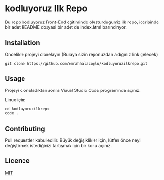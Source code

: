 # kodluyoruz Ilk Repo


Bu repo [kodluyoruz](www.kodluyoruz.org) Front-End egitiminde olusturdugumiz ilk repo, icerisinde bir adet README dosyasi bir adet de index.html barındırıyor.

## Installation


Oncelikle projeyi clonelayın (Buraya sizin reponuzdan aldığınız link gelecek)

```markdown
git clone https://github.com/emrahhalacoglu/kodluyoruzilkrepo.git
```

## Usage


Projeyi cloneladıktan sonra Visual Studio Code programında açınız.

Linux için:

```markdown
cd kodluyoruzilkrepo
code .
```

## Contributing


Pull requestler kabul edilir. Büyük değişiklikler için, lütfen önce neyi değiştirmek istediğinizi tartışmak için bir konu açınız.

## Licence


[MIT](https://choosealicense.com/licenses/mit/)
